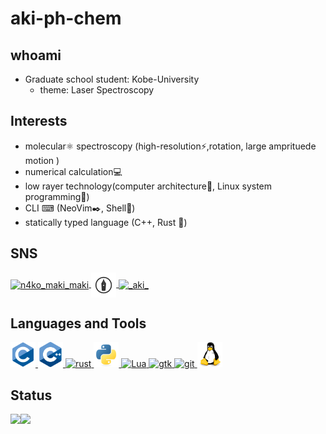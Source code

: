 # aki-ph-chem

## whoami

- Graduate school student: Kobe-University
    - theme: Laser Spectroscopy

## Interests

- molecular⚛️  spectroscopy (high-resolution⚡️,rotation, large amprituede motion )
- numerical calculation💻
- low rayer technology(computer architecture🧮, Linux system programming🐧)
- CLI ⌨ (NeoVim✒️, Shell🐚)
- statically typed language (C++, Rust 🦀)

## SNS

<p align="left">
<!-- Leet Code -->
<a href="https://www.leetcode.com/n4ko_maki_maki" target="blank"><img align="center" src="https://raw.githubusercontent.com/rahuldkjain/github-profile-readme-generator/master/src/images/icons/Social/leet-code.svg" alt="n4ko_maki_maki" height="30" width="40" />
</a>
<!-- Hatena -->
<a href="https://a44ki.hatenablog.com/" target="blank"><img align="center" src="./fig/hatenablog-logo.svg" alt="__aki_nikki_" height="40" width="40"/>
</a>
<!-- GitLab -->
<a href="https://gitlab.com/_aki_" target="blank"><img align="center" alt="_aki_" height="43" width="43">
</a>
</p>

## Languages and Tools

<p align="left">
<!-- C -->
<a href="https://www.cprogramming.com/" target="_blank" rel="noreferrer"><img src="https://raw.githubusercontent.com/devicons/devicon/master/icons/c/c-original.svg" alt="c" width="40" height="40"/>
</a>
<!-- C++ -->
<a href="https://www.w3schools.com/cpp/" target="_blank" rel="noreferrer"><img src="https://raw.githubusercontent.com/devicons/devicon/master/icons/cplusplus/cplusplus-original.svg" alt="cplusplus" width="40" height="40"/>
</a>
<!-- Rust -->
<a href="https://www.rust-lang.org" target="_blank" rel="noreferrer"><img src="https://www.rust-lang.org/static/images/rust-logo-blk.svg" alt="rust" width="55" height="55"/>
</a>
<!-- Python -->
<a href="https://www.python.org" target="_blank" rel="noreferrer"><img src="https://raw.githubusercontent.com/devicons/devicon/master/icons/python/python-original.svg" alt="python" width="40" height="40"/>
</a>
<!-- Lua -->
<a href="https://www.lua.org/" target="_blank" rel="noreferrer"><img src="https://upload.wikimedia.org/wikipedia/commons/c/cf/Lua-Logo.svg" alt="Lua" width="40" height="40"/>
</a>
<!-- Gtk -->
<a href="https://www.gtk.org/" target="_blank" rel="noreferrer"><img src="https://upload.wikimedia.org/wikipedia/commons/7/71/GTK_logo.svg" alt="gtk" width="40" height="40"/>
</a>
<!-- Git -->
<a href="https://git-scm.com/" target="_blank" rel="noreferrer"><img src="https://www.vectorlogo.zone/logos/git-scm/git-scm-icon.svg" alt="git" width="40" height="40"/>
</a>
<!-- Linux -->
<a href="https://www.linux.org/" target="_blank" rel="noreferrer"><img src="https://raw.githubusercontent.com/devicons/devicon/master/icons/linux/linux-original.svg" alt="linux" width="40" height="40"/>
</a>
</p>

## Status

<a href="https://github.com/anuraghazra/github-readme-stats">
  <img align="left" src="https://github-readme-stats.vercel.app/api?username=aki-ph-chem&count_private=true&show_icons=true" />
</a>
<a href="https://github.com/anuraghazra/github-readme-stats">
  <img align="left" src="https://github-readme-stats.vercel.app/api/top-langs/?username=aki-ph-chem" />
</a>
